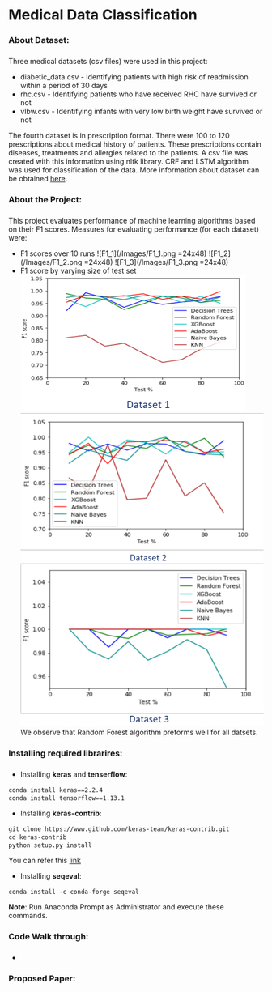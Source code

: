 # Medical Data Classification
### About Dataset: <h3>
Three medical datasets (csv files) were used in this project:
* diabetic_data.csv - Identifying patients with high risk of readmission within a period of 30 days
* rhc.csv - Identifying patients who have received RHC have survived or not
* vlbw.csv - Identifying infants with very low birth weight have survived or not

The fourth dataset is in prescription format. There were 100 to 120 prescriptions about medical history of patients. These prescriptions contain diseases, treatments and allergies related to the patients. A csv file was created with this information using nltk library. CRF and LSTM algorithm was used for classification of the data. More information about dataset can be obtained [here](https://www.ncbi.nlm.nih.gov/pmc/articles/PMC3168320/).

### About the Project: <h3>
This project evaluates performance of machine learning algorithms based on their F1 scores. Measures for evaluating performance (for each dataset) were:
* F1 scores over 10 runs
 ![F1_1](/Images/F1_1.png =24x48)   ![F1_2](/Images/F1_2.png =24x48)   ![F1_3](/Images/F1_3.png =24x48)
* F1 score by varying size of test set
 ![Test_1](/Images/Test_1.png)   ![Test_2](/Images/Test_2.png)   ![Test_3](/Images/Test_3.png)
We observe that Random Forest algorithm preforms well for all datsets.

### Installing required librarires: <h3>
* Installing __keras__ and __tenserflow__:
```
conda install keras==2.2.4
conda install tensorflow==1.13.1
```
  * Installing __keras-contrib__:
```
git clone https://www.github.com/keras-team/keras-contrib.git
cd keras-contrib
python setup.py install
```
  You can refer this [link](https://kegui.medium.com/how-to-install-keras-contrib-7b75334ab742)
  * Installing __seqeval__:
```
conda install -c conda-forge seqeval
```
__Note__: Run Anaconda Prompt as Administrator and execute these commands.
 
### Code Walk through: <h3>
* 

### Proposed Paper: <h3>

